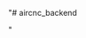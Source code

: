 "# aircnc_backend <!-- Título principal do projeto backend -->

<!-- Backend para sistema de cafeteria com Node.js, Express e MongoDB -->"
